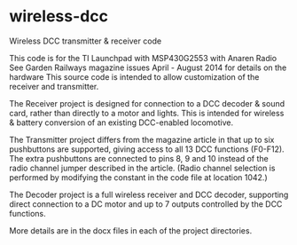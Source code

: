 # wireless-dcc
Wireless DCC transmitter &amp; receiver code

This code is for the TI Launchpad with MSP430G2553 with Anaren Radio
See Garden Railways magazine issues April - August 2014 for details on the hardware
This source code is intended to allow customization of the receiver and transmitter.

The Receiver project is designed for connection to a DCC decoder & sound card, 
rather than directly to a motor and lights.  This is intended for wireless & battery 
conversion of an existing DCC-enabled locomotive.  

The Transmitter project differs from the magazine article in that up to six pushbuttons
are supported, giving access to all 13 DCC functions (F0-F12).  The extra pushbuttons
are connected to pins 8, 9 and 10 instead of the radio channel jumper described in the 
article.  (Radio channel selection is performed by modifying the constant in the code
file at location 1042.)  

The Decoder project is a full wireless receiver and DCC decoder, supporting direct
connection to a DC motor and up to 7 outputs controlled by the DCC functions.  

More details are in the docx files in each of the project directories.  
